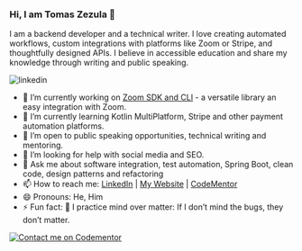 ### Hi, I am Tomas Zezula 👋
<!--
**zezutom/zezutom** is a ✨ _special_ ✨ repository because its `README.md` (this file) appears on your GitHub profile.
-->
I am a backend developer and a technical writer. I love creating automated workflows, custom integrations with platforms like Zoom or Stripe, and thoughtfully designed APIs. I believe in accessible education and share my knowledge through writing and public speaking.

![linkedin](https://img.shields.io/badge/Linkedin-0e76a8?style=for-the-badge&logo=Linkedin&logoColor=white&link=https://www.linkedin.com/in/zezulatomas)

- 🔭 I’m currently working on [Zoom SDK and CLI](https://github.com/Kotlin-server-squad/zoomsdk) - a versatile library an easy integration with Zoom.
- 🌱 I’m currently learning Kotlin MultiPlatform, Stripe and other payment automation platforms.
- 👯 I’m open to public speaking opportunities, technical writing and mentoring.
- 🤔 I’m looking for help with social media and SEO.
- 💬 Ask me about software integration, test automation, Spring Boot, clean code, design patterns and refactoring
- 📫 How to reach me: [LinkedIn](https://www.linkedin.com/in/zezulatomas/) | [My Website](https://www.tomaszezula.com/#contact) | [CodeMentor](https://www.codementor.io/@zezutom)
- 😄 Pronouns: He, Him
- ⚡ Fun fact: 🧠 I practice mind over matter: If I don’t mind the bugs, they don’t matter.

[![Contact me on Codementor](https://www.codementor.io/m-badges/zezutom/book-session.svg)](https://www.codementor.io/@zezutom?refer=badge)
